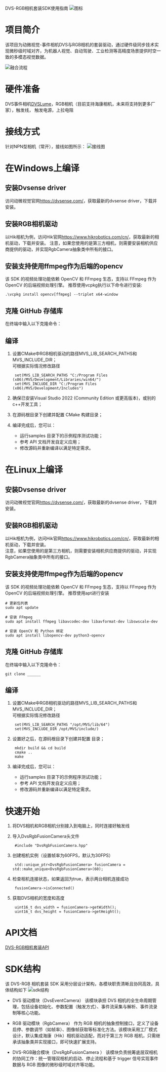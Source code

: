 DVS-RGB相机套装SDK使用指南
![图标](images/图标.png)
# 项目简介

该项目为动微视觉-事件相机DVS与RGB相机的套装驱动，通过硬件级同步技术实现微秒级时域对齐，为机器人视觉、自动驾驶、工业检测等高精度场景提供时空一致的多模态视觉数据。

![融合流程](images/融合流程.png)

# 硬件准备  

DVS事件相机[DVSLume](https://dvsense.com/dvslume)，RGB相机（目前支持海康相机，未来将支持到更多厂家），触发线， 触发电源，上拉电阻

# 接线方式
针对NPN型相机（常开），接线如图所示：
![接线图](images/接线图.png)

# 在Windows上编译
## 安装Dvsense driver
访问动微视觉官网<https://dvsense.com/>，获取最新的dvsense driver，下载并安装。

## 安装RGB相机驱动
以Hik相机为例，访问Hik官网<https://www.hikrobotics.com/cn/>，获取最新的相机驱动，下载并安装。
注意，如果您使用的是第三方相机，则需要安装相机供应商提供的驱动，并实现RgbCamera抽象类中所有的接口。 

## 安装支持使用ffmpeg作为后端的opencv
该 SDK 的视频处理功能依赖 OpenCV 和 FFmpeg 生态，支持以 FFmpeg 作为 OpenCV 的后端视频处理引擎。
推荐使用vcpkg执行以下命令进行安装:  

    .\vcpkg install opencv[ffmpeg] --triplet x64-window  

## 克隆 GitHub 存储库
在终端中输入以下克隆命令：  

## 编译
1. 设置CMake中RGB相机驱动的路径MVS_LIB_SEARCH_PATHS和MVS_INCLUDE_DIR；  
    可根据实际情况修改路径  

        set(MVS_LIB_SEARCH_PATHS "C:/Program Files (x86)/MVS/Development/Libraries/win64/")  
        set(MVS_INCLUDE_DIR "C:/Program Files (x86)/MVS/Development/Includes")

2. 确保已安装Visual Studio 2022 (Community Edition 或更高版本)，或别的c++开发工具；  

3. 在源码根目录下创建并配置 CMake 构建目录；  

4. 编译完成后，您可以：  
    - 运行samples 目录下的示例程序测试功能；  
    - 参考 API 文档开发自定义应用；  
    - 修改源码并重新编译以满足特定需求。

# 在Linux上编译
## 安装Dvsense driver  
访问动微视觉官网<https://dvsense.com/>，获取最新的dvsense driver，下载并安装。 

## 安装RGB相机驱动
以Hik相机为例，访问Hik官网<https://www.hikrobotics.com/cn/>，获取最新的相机驱动，下载并安装。  
注意，如果您使用的是第三方相机，则需要安装相机供应商提供的驱动，并实现RgbCamera抽象类中所有的接口。

## 安装支持使用ffmpeg作为后端的opencv
该 SDK 的视频处理功能依赖 OpenCV 和 FFmpeg 生态，支持以 FFmpeg 作为 OpenCV 的后端视频处理引擎。
推荐使用apt进行安装 

    # 更新包列表  
    sudo apt update  
    
    # 安装 FFmpeg
    sudo apt install ffmpeg libavcodec-dev libavformat-dev libswscale-dev

    # 安装 OpenCV 和 Python 绑定
    sudo apt install libopencv-dev python3-opencv
## 克隆 GitHub 存储库
在终端中输入以下克隆命令：  

    git clone ______
## 编译
1. 设置CMake中RGB相机驱动的路径MVS_LIB_SEARCH_PATHS和MVS_INCLUDE_DIR；  
可根据实际情况修改路径  

        set(MVS_LIB_SEARCH_PATHS "/opt/MVS/lib/64")  
        set(MVS_INCLUDE_DIR /opt/MVS/include/)

2. 设置好之后，在源码根目录下创建并配置 目录；

        mkdir build && cd build 
        cmake ..
        make

3. 编译完成后，您可以：  
    - 运行samples 目录下的示例程序测试功能；  
    - 参考 API 文档开发自定义应用；  
    - 修改源码并重新编译以满足特定需求。

# 快速开始
1. 将DVS相机和RGB相机分别接入到电脑上，同时连接好触发线  
2. 导入DvsRgbFusionCamera头文件  

        #include "DvsRgbFusionCamera.hpp"
3. 创建相机实例（设置帧率为60FPS，默认为30FPS）  

        std::unique_ptr<DvsRgbFusionCamera> fusionCamera = std::make_unique<DvsRgbFusionCamera>(60);
4. 检查相机连接状态，如果返回为true，表示两台相机连接成功   

        fusionCamera->isConnected()
5. 获取DVS相机的宽度和高度  

        uint16_t dvs_width = fusionCamera->getWidth();
        uint16_t dvs_height = fusionCamera->getHeight();

# API文档
[DVS-RGB相机套装API](docs/html/index.html)

# SDK结构
该 DVS-RGB 相机套装 SDK 采用分层设计架构，各模块职责清晰且协同高效，具体结构如下
![sdk结构](images/sdk结构.png)
- DVS 驱动模块（DvsEventCamera）
该模块承担 DVS 相机的全生命周期管理，包括设备初始化、参数配置（触发方式）、事件流采集与解析、事件流录制等核心功能。  

- RGB 驱动模块（RgbCamera）
作为 RGB 相机的抽象控制接口，定义了设备启停、参数调节（如帧率）、图像帧获取等标准化方法。该模块采用工厂模式设计，默认集成海康（Hik）相机驱动适配，而对于第三方 RGB 相机，只需继承该抽象类并实现接口，即可快速扩展支持。  

- DVS-RGB融合模块（DvsRgbFusionCamera ）
  该模块负责统筹底层双相机的协同工作：统一管理双相机的启动、停止流程和基于 trigger 信号实现事件数据与 RGB 图像的微秒级时域对齐等功能。


